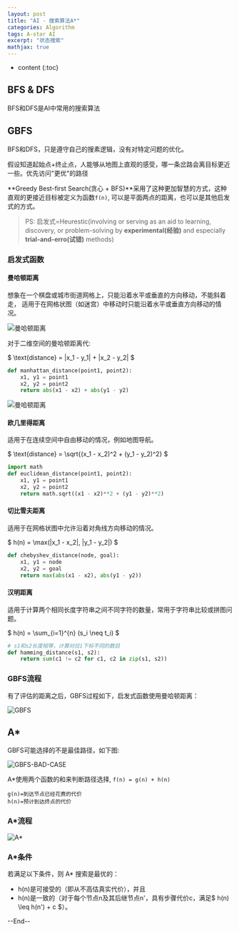 ```yaml
---
layout: post
title: "AI - 搜索算法A*"
categories: Algorithm
tags: A-star AI
excerpt: "状态搜索"
mathjax: true
---
```


* content
{:toc}

## BFS & DFS

BFS和DFS是AI中常用的搜索算法

## GBFS

BFS和DFS，只是遵守自己的搜素逻辑，没有对特定问题的优化。

假设知道起始点+终止点，人能够从地图上直观的感受，哪一条岔路会离目标更近一些。优先访问"更优"的路径

**Greedy Best-first Search(贪心 + BFS)**采用了这种更加智慧的方式，这种直观的更接近目标被定义为函数`f(n)`, 可以是平面两点的距离，也可以是其他启发式的方式。

> PS: 启发式=Heurestic(involving or serving as an aid to learning, discovery, or problem-solving by **experimental(经验)** and especially **trial-and-erro(试错)** methods)

### 启发式函数

#### 曼哈顿距离

想象在一个棋盘或城市街道网格上，只能沿着水平或垂直的方向移动，不能斜着走， 适用于在网格状图（如迷宫）中移动时只能沿着水平或垂直方向移动的情况。

![曼哈顿距离]({{site.static}}/images/algorithm-manhattan-distance1.png)

对于二维空间的曼哈顿距离代:

$ \text{distance} = \|x_1 - y_1\| + \|x_2 - y_2\| $

```python
def manhattan_distance(point1, point2):
    x1, y1 = point1
    x2, y2 = point2
    return abs(x1 - x2) + abs(y1 - y2)
```

![曼哈顿距离]({{site.static}}/images/algorithm-manhattan-distance2.png)

#### 欧几里得距离

适用于在连续空间中自由移动的情况，例如地图导航。

$ \text{distance} = \sqrt{(x_1 - x_2)^2 + (y_1 - y_2)^2} $

```python
import math
def euclidean_distance(point1, point2):
    x1, y1 = point1
    x2, y2 = point2
    return math.sqrt((x1 - x2)**2 + (y1 - y2)**2)
```

#### 切比雪夫距离

适用于在网格状图中允许沿着对角线方向移动的情况。

$  h(n) = \max(\|x_1 - x_2\|, \|y_1 - y_2\|)  $

```python
def chebyshev_distance(node, goal):
    x1, y1 = node
    x2, y2 = goal
    return max(abs(x1 - x2), abs(y1 - y2))
```

#### 汉明距离

适用于计算两个相同长度字符串之间不同字符的数量，常用于字符串比较或拼图问题。

$  h(n) = \sum_{i=1}^{n} (s_i \neq t_i)  $

```python
# s1和s2长度相等，计算对应i下标不同的数目
def hamming_distance(s1, s2):
    return sum(c1 != c2 for c1, c2 in zip(s1, s2))
```

### GBFS流程

有了评估的距离之后，GBFS过程如下，启发式函数使用曼哈顿距离：

![GBFS]({{site.static}}/images/algorithm-greedy-best-first-search.gif)

## A*

GBFS可能选择的不是最佳路径，如下图:

![GBFS-BAD-CASE]({{site.static}}/images/algorithm-gbfs-bad-case.png)

A*使用两个函数的和来判断路径选择, `f(n) = g(n) + h(n)`

```
g(n)=到达节点已经花费的代价
h(n)=预计到达终点的代价
```

### A*流程

![A*]({{site.static}}/images/algorithm-a-star-search.gif)

### A*条件

若满足以下条件，则 A* 搜索是最优的：

* h(n)是可接受的（即从不高估真实代价），并且
* h(n)是一致的（对于每个节点n及其后继节点n'，具有步骤代价c，满足$ h(n) \leq h(n') + c $）。

--End--